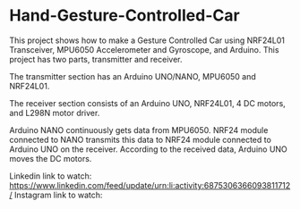 # Hand-Gesture-Controlled-Car
 This project shows how to make a Gesture Controlled Car using NRF24L01 Transceiver, MPU6050 Accelerometer and Gyroscope, and Arduino. This project has two parts, transmitter and receiver.

The transmitter section has an Arduino UNO/NANO, MPU6050 and NRF24L01.

The receiver section consists of an Arduino UNO, NRF24L01, 4 DC motors, and L298N motor driver.

Arduino NANO continuously gets data from MPU6050. NRF24 module connected to NANO transmits this data to NRF24 module connected to Arduino UNO on the receiver. According to the received data, Arduino UNO moves the DC motors.


Linkedin link to watch: https://www.linkedin.com/feed/update/urn:li:activity:6875306366093811712/
Instagram link to watch: 
